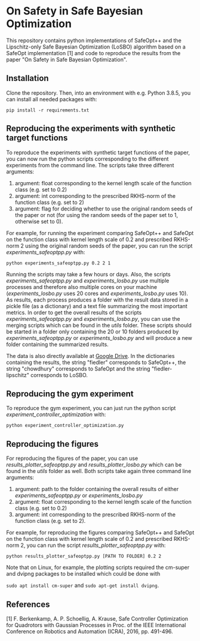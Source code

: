 ﻿# On Safety in Safe Bayesian Optimization
This repository contains python implementations of SafeOpt++ and the Lipschitz-only Safe Bayesian Optimization (LoSBO) algorithm based on a SafeOpt implementation [1] and code to reproduce the results from the paper "On Safety in Safe Bayesian Optimization".

## Installation
Clone the repository. Then, into an environment with e.g. Python 3.8.5, you can install all needed packages with:

```pip install -r requirements.txt```

## Reproducing the experiments with synthetic target functions
To reproduce the experiments with synthetic target functions of the paper, you can now run the python scripts corresponding to the different experiments from the command line.
The scripts take three different arguments:
1. argument: float corresponding to the kernel length scale of the function class (e.g. set to 0.2)
2. argument: int corresponding to the prescribed RKHS-norm of the function class (e.g. set to 2)
3. argument: flag for deciding whether to use the original random seeds of the paper or not (for using the random seeds of the paper set to 1, otherwise set to 0).

For example, for running the experiment comparing SafeOpt++ and SafeOpt on the function class with kernel length scale of 0.2 and prescribed RKHS-norm 2
using the original random seeds of the paper, you can run the script *experiments_safeoptpp.py* with:

```python experiments_safeoptpp.py 0.2 2 1```

Running the scripts may take a few hours or days. Also, the scripts *experiments_safeoptpp.py* and *experiments_losbo.py* use multiple processes
and therefore also multiple cores on your machine (*experiments_losbo.py* uses 20 cores and *experiments_losbo.py* uses 10).
As results, each process produces a folder with the result data stored in a pickle file (as a dictionary) and a text file summarizing the most important metrics.
In order to get the overall results of the scripts *experiments_safeoptpp.py* and *experiments_losbo.py*,
you can use the merging scripts which can be found in the *utils* folder. These scripts should be started in a folder only containing the 20 or 10 folders
produced by *experiments_safeoptpp.py* or *experiments_losbo.py* and will produce a new folder containing the summarized results.

The data is also directly available at [Google Drive](https://drive.google.com/drive/folders/1saMie4KguzUCTjptYWpt_bV-hhHcqvew?usp=sharing). In the dictionaries containing the results, the string "fiedler" corresponds to SafeOpt++, the string "chowdhury" corresponds to SafeOpt and the string "fiedler-lipschitz" corresponds to LoSBO.

## Reproducing the gym experiment
To reproduce the gym experiment, you can just run the python script *experiment_controller_optimization* with:

```python experiment_controller_optimization.py```

## Reproducing the figures
For reproducing the figures of the paper, you can use *results_plotter_safeoptpp.py* and *results_plotter_losbo.py*
which can be found in the *utils* folder as well. Both scripts take again three command line arguments:
1. argument: path to the folder containing the overall results of either *experiments_safeoptpp.py* or *experiments_losbo.py*
2. argument: float corresponding to the kernel length scale of the function class (e.g. set to 0.2)
3. argument: int corresponding to the prescribed RKHS-norm of the function class (e.g. set to 2).

For example, for reproducing the figures comparing SafeOpt++ and SafeOpt on the function class with kernel length scale of 0.2
and prescribed RKHS-norm 2, you can run the script *results_plotter_safeoptpp.py* with:

```python results_plotter_safeoptpp.py [PATH TO FOLDER] 0.2 2```

Note that on Linux, for example, the plotting scripts required the cm-super and dvipng packages to be installed which could be done with

```sudo apt install cm-super``` and ```sudo apt-get install dvipng```.

## References
[1] F. Berkenkamp, A. P. Schoellig, A. Krause, Safe Controller Optimization for Quadrotors with Gaussian Processes in Proc. of the IEEE International Conference on Robotics and Automation (ICRA), 2016, pp. 491-496.
